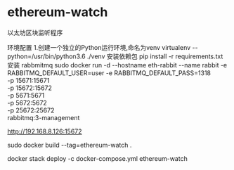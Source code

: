 # ethereum-watch
以太坊区块监听程序

环境配置
1.创建一个独立的Python运行环境,命名为venv
virtualenv --python=/usr/bin/python3.6 ./venv
安装依赖包
pip install -r requirements.txt
安装 rabbmitmq
sudo docker run -d --hostname eth-rabbit --name rabbit -e RABBITMQ_DEFAULT_USER=user -e RABBITMQ_DEFAULT_PASS=1318 \
 -p 15671:15671 \
 -p 15672:15672 \
  -p 5671:5671 \
  -p 5672:5672 \
 -p 25672:25672 \
rabbitmq:3-management

http://192.168.8.126:15672


sudo docker build --tag=ethereum-watch .

docker stack deploy -c docker-compose.yml ethereum-watch

